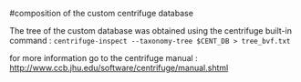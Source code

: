#composition of the custom centrifuge database

The tree of the custom database was obtained using the centrifuge built-in command :
`centrifuge-inspect --taxonomy-tree $CENT_DB > tree_bvf.txt`

for more information go to the centrifuge manual : http://www.ccb.jhu.edu/software/centrifuge/manual.shtml

